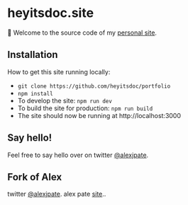 # heyitsdoc.site

👋 Welcome to the source code of my [personal site](https://alexpate.com).

## Installation

How to get this site running locally:

- `git clone https://github.com/heyitsdoc/portfolio`
- `npm install`
- To develop the site: `npm run dev`
- To build the site for production: `npm run build`
- The site should now be running at http://localhost:3000

## Say hello!

Feel free to say hello over on twitter [@alexjpate](http://twitter.com/alexjpate).


## Fork of Alex 
twitter [@alexjpate](http://twitter.com/alexjpate).
alex pate [site](https://alexpate.com)..


